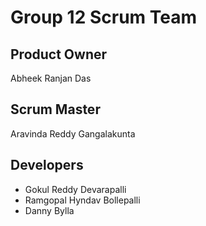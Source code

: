 # Group 12 Scrum Team
## Product Owner
Abheek Ranjan Das
## Scrum Master
Aravinda Reddy Gangalakunta 
## Developers
- Gokul Reddy Devarapalli
- Ramgopal Hyndav Bollepalli
- Danny Bylla
